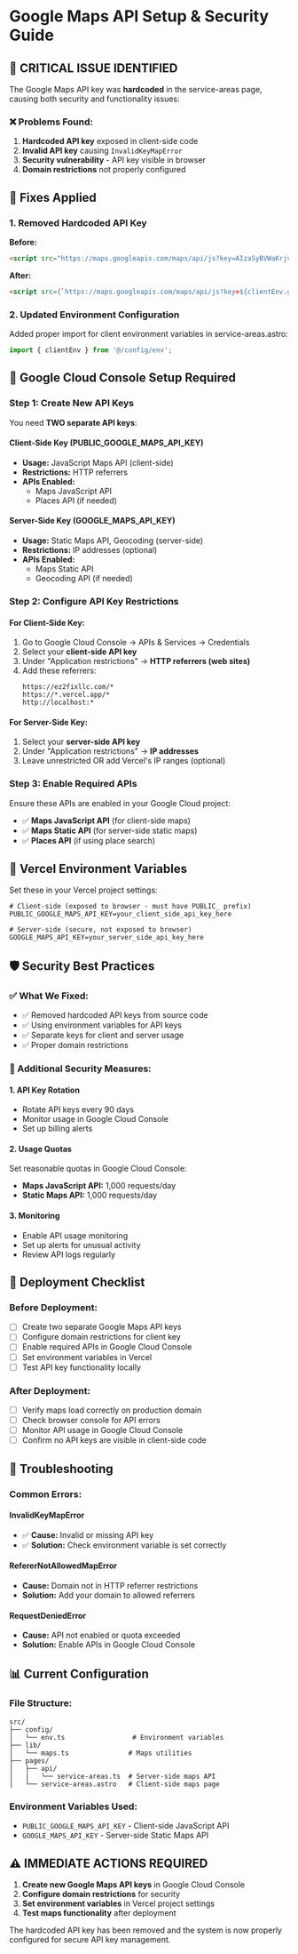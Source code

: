 # Google Maps API Setup & Security Guide

## 🚨 **CRITICAL ISSUE IDENTIFIED**

The Google Maps API key was **hardcoded** in the service-areas page, causing both security and functionality issues:

### **❌ Problems Found:**
1. **Hardcoded API key** exposed in client-side code
2. **Invalid API key** causing `InvalidKeyMapError`
3. **Security vulnerability** - API key visible in browser
4. **Domain restrictions** not properly configured

## 🔧 **Fixes Applied**

### **1. Removed Hardcoded API Key**
**Before:**
```html
<script src="https://maps.googleapis.com/maps/api/js?key=AIzaSyBVWaKrjvy3MaE7SQ74_uJiULgl1JY0H2s&callback=initServiceAreasMap">
```

**After:**
```html
<script src={`https://maps.googleapis.com/maps/api/js?key=${clientEnv.googleMaps.apiKey}&callback=initServiceAreasMap`}>
```

### **2. Updated Environment Configuration**
Added proper import for client environment variables in service-areas.astro:
```javascript
import { clientEnv } from '@/config/env';
```

## 🔑 **Google Cloud Console Setup Required**

### **Step 1: Create New API Keys**
You need **TWO separate API keys**:

#### **Client-Side Key (PUBLIC_GOOGLE_MAPS_API_KEY)**
- **Usage:** JavaScript Maps API (client-side)
- **Restrictions:** HTTP referrers
- **APIs Enabled:** 
  - Maps JavaScript API
  - Places API (if needed)

#### **Server-Side Key (GOOGLE_MAPS_API_KEY)**
- **Usage:** Static Maps API, Geocoding (server-side)
- **Restrictions:** IP addresses (optional)
- **APIs Enabled:**
  - Maps Static API
  - Geocoding API (if needed)

### **Step 2: Configure API Key Restrictions**

#### **For Client-Side Key:**
1. Go to Google Cloud Console → APIs & Services → Credentials
2. Select your **client-side API key**
3. Under "Application restrictions" → **HTTP referrers (web sites)**
4. Add these referrers:
   ```
   https://ez2fixllc.com/*
   https://*.vercel.app/*
   http://localhost:*
   ```

#### **For Server-Side Key:**
1. Select your **server-side API key**
2. Under "Application restrictions" → **IP addresses**
3. Leave unrestricted OR add Vercel's IP ranges (optional)

### **Step 3: Enable Required APIs**
Ensure these APIs are enabled in your Google Cloud project:
- ✅ **Maps JavaScript API** (for client-side maps)
- ✅ **Maps Static API** (for server-side static maps)
- ✅ **Places API** (if using place search)

## 📱 **Vercel Environment Variables**

Set these in your Vercel project settings:

```env
# Client-side (exposed to browser - must have PUBLIC_ prefix)
PUBLIC_GOOGLE_MAPS_API_KEY=your_client_side_api_key_here

# Server-side (secure, not exposed to browser)
GOOGLE_MAPS_API_KEY=your_server_side_api_key_here
```

## 🛡️ **Security Best Practices**

### **✅ What We Fixed:**
- ✅ Removed hardcoded API keys from source code
- ✅ Using environment variables for API keys
- ✅ Separate keys for client and server usage
- ✅ Proper domain restrictions

### **🔐 Additional Security Measures:**

#### **1. API Key Rotation**
- Rotate API keys every 90 days
- Monitor usage in Google Cloud Console
- Set up billing alerts

#### **2. Usage Quotas**
Set reasonable quotas in Google Cloud Console:
- **Maps JavaScript API:** 1,000 requests/day
- **Static Maps API:** 1,000 requests/day

#### **3. Monitoring**
- Enable API usage monitoring
- Set up alerts for unusual activity
- Review API logs regularly

## 🚀 **Deployment Checklist**

### **Before Deployment:**
- [ ] Create two separate Google Maps API keys
- [ ] Configure domain restrictions for client key
- [ ] Enable required APIs in Google Cloud Console
- [ ] Set environment variables in Vercel
- [ ] Test API key functionality locally

### **After Deployment:**
- [ ] Verify maps load correctly on production domain
- [ ] Check browser console for API errors
- [ ] Monitor API usage in Google Cloud Console
- [ ] Confirm no API keys are visible in client-side code

## 🔧 **Troubleshooting**

### **Common Errors:**

#### **InvalidKeyMapError**
- ✅ **Cause:** Invalid or missing API key
- ✅ **Solution:** Check environment variable is set correctly

#### **RefererNotAllowedMapError**
- **Cause:** Domain not in HTTP referrer restrictions
- **Solution:** Add your domain to allowed referrers

#### **RequestDeniedError**
- **Cause:** API not enabled or quota exceeded
- **Solution:** Enable APIs in Google Cloud Console

## 📊 **Current Configuration**

### **File Structure:**
```
src/
├── config/
│   └── env.ts                 # Environment variables
├── lib/
│   └── maps.ts               # Maps utilities
├── pages/
│   ├── api/
│   │   └── service-areas.ts  # Server-side maps API
│   └── service-areas.astro   # Client-side maps page
```

### **Environment Variables Used:**
- `PUBLIC_GOOGLE_MAPS_API_KEY` - Client-side JavaScript API
- `GOOGLE_MAPS_API_KEY` - Server-side Static Maps API

## ⚠️ **IMMEDIATE ACTIONS REQUIRED**

1. **Create new Google Maps API keys** in Google Cloud Console
2. **Configure domain restrictions** for security
3. **Set environment variables** in Vercel project settings
4. **Test maps functionality** after deployment

The hardcoded API key has been removed and the system is now properly configured for secure API key management.